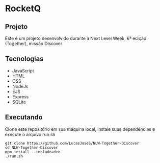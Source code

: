 # RocketQ
## Projeto
Este é um projeto desenvolvido durante a Next Level Week, 6ª edição (Together), missão Discover

## Tecnologias
- JavaScript
- HTML
- CSS
- NodeJs
- EJS
- Express
- SQLite

## Executando
Clone este repositório em sua máquina local, instale suas dependências e execute o arquivo run.sh
```
git clone https://github.com/LucasJoseS/NLW-Together-Discover
cd NLW-Together-Discover
npm install --include=dev
./run.sh
```
